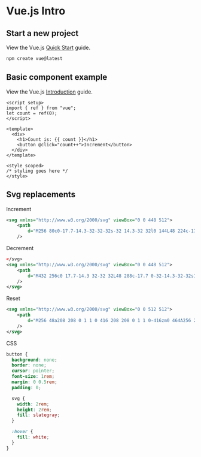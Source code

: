 # Vue.js Intro

## Start a new project

View the Vue.js [Quick Start](https://vuejs.org/guide/quick-start) guide.

```bash
npm create vue@latest
```

## Basic component example

View the Vue.js [Introduction](https://vuejs.org/guide/introduction) guide.

```vue
<script setup>
import { ref } from "vue";
let count = ref(0);
</script>

<template>
  <div>
    <h1>Count is: {{ count }}</h1>
    <button @click="count++">Increment</button>
  </div>
</template>

<style scoped>
/* styling goes here */
</style>
```

## Svg replacements

Increment

```svg
<svg xmlns="http://www.w3.org/2000/svg" viewBox="0 0 448 512">
    <path
        d="M256 80c0-17.7-14.3-32-32-32s-32 14.3-32 32l0 144L48 224c-17.7 0-32 14.3-32 32s14.3 32 32 32l144 0 0 144c0 17.7 14.3 32 32 32s32-14.3 32-32l0-144 144 0c17.7 0 32-14.3 32-32s-14.3-32-32-32l-144 0 0-144z"
    />
```

Decrement

```svg
</svg>
<svg xmlns="http://www.w3.org/2000/svg" viewBox="0 0 448 512">
    <path
        d="M432 256c0 17.7-14.3 32-32 32L48 288c-17.7 0-32-14.3-32-32s14.3-32 32-32l352 0c17.7 0 32 14.3 32 32z"
    />
</svg>
```

Reset

```svg
<svg xmlns="http://www.w3.org/2000/svg" viewBox="0 0 512 512">
    <path
        d="M256 48a208 208 0 1 1 0 416 208 208 0 1 1 0-416zm0 464A256 256 0 1 0 256 0a256 256 0 1 0 0 512zM175 175c-9.4 9.4-9.4 24.6 0 33.9l47 47-47 47c-9.4 9.4-9.4 24.6 0 33.9s24.6 9.4 33.9 0l47-47 47 47c9.4 9.4 24.6 9.4 33.9 0s9.4-24.6 0-33.9l-47-47 47-47c9.4-9.4 9.4-24.6 0-33.9s-24.6-9.4-33.9 0l-47 47-47-47c-9.4-9.4-24.6-9.4-33.9 0z"
    />
</svg>
```

CSS

```css
button {
  background: none;
  border: none;
  cursor: pointer;
  font-size: 1rem;
  margin: 0 0.5rem;
  padding: 0;

  svg {
    width: 2rem;
    height: 2rem;
    fill: slategray;
  }

  :hover {
    fill: white;
  }
}
```
